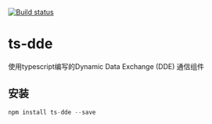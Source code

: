 [![Build status](https://ci.appveyor.com/api/projects/status/vr93pfnk47lh9fpi?svg=true)](https://ci.appveyor.com/project/zlq4863947/ts-dde)

# ts-dde
使用typescript编写的Dynamic Data Exchange (DDE) 通信组件

## 安装

```js
npm install ts-dde --save
```
